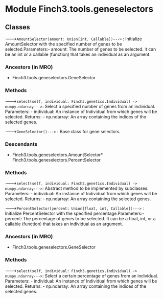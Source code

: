 Module Finch3.tools.geneselectors
=================================

Classes
-------

--->`AmountSelector(amount: Union[int, Callable])--->`
:   Initialize AmountSelector with the specified number of genes to be selected.Parameters:- amount: The number of genes to be selected. It can be an int or a callable (function) that takes an individual as an argument.
### Ancestors (in MRO)
* Finch3.tools.geneselectors.GeneSelector
### Methods
--->`select(self, individual: Finch3.genetics.Individual) ‑> numpy.ndarray--->`:   Select a specified number of genes from an individual.        Parameters:    - individual: An instance of Individual from which genes will be selected.        Returns:    - np.ndarray: An array containing the indices of the selected genes.

--->`GeneSelector()--->`
:   Base class for gene selectors.
### Descendants
* Finch3.tools.geneselectors.AmountSelector* Finch3.tools.geneselectors.PercentSelector
### Methods
--->`select(self, individual: Finch3.genetics.Individual) ‑> numpy.ndarray--->`:   Abstract method to be implemented by subclasses.        Parameters:    - individual: An instance of Individual from which genes will be selected.        Returns:    - np.ndarray: An array containing the selected genes.

--->`PercentSelector(percent: Union[float, int, Callable])--->`
:   Initialize PercentSelector with the specified percentage.Parameters:- percent: The percentage of genes to be selected. It can be a float, int, or a callable (function) that takes an individual as an argument.
### Ancestors (in MRO)
* Finch3.tools.geneselectors.GeneSelector
### Methods
--->`select(self, individual: Finch3.genetics.Individual) ‑> numpy.ndarray--->`:   Select a certain percentage of genes from an individual.        Parameters:    - individual: An instance of Individual from which genes will be selected.        Returns:    - np.ndarray: An array containing the indices of the selected genes.
